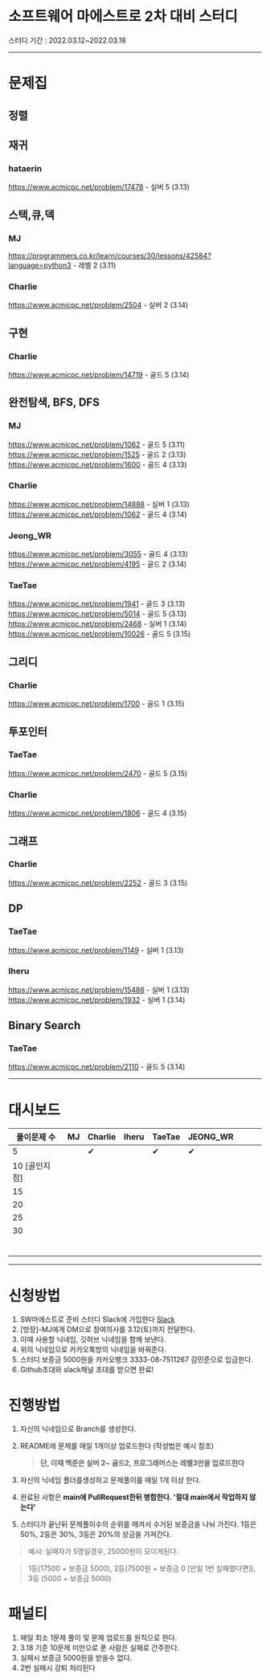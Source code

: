 # 소프트웨어 마에스트로 2차 대비 스터디

스터디 기간 : 2022.03.12~2022.03.18

---

# 문제집

## 정렬

## 재귀

### hataerin

https://www.acmicpc.net/problem/17478 - 실버 5 (3.13)

## 스택,큐,덱

### MJ

https://programmers.co.kr/learn/courses/30/lessons/42584?language=python3 - 레벨 2 (3.11)

### Charlie
https://www.acmicpc.net/problem/2504 - 실버 2 (3.14)

## 구현

### Charlie
https://www.acmicpc.net/problem/14719 - 골드 5 (3.14)

## 완전탐색, BFS, DFS

### MJ

https://www.acmicpc.net/problem/1062 - 골드 5 (3.11)
https://www.acmicpc.net/problem/1525 - 골드 2 (3.13)
https://www.acmicpc.net/problem/1600 - 골드 4 (3.13)

### Charlie

https://www.acmicpc.net/problem/14888 - 실버 1 (3.13)
https://www.acmicpc.net/problem/1062 - 골드 4 (3.14)

### Jeong_WR
https://www.acmicpc.net/problem/3055 - 골드 4 (3.13)
https://www.acmicpc.net/problem/4195 - 골드 2 (3.14)

### TaeTae

https://www.acmicpc.net/problem/1941 - 골드 3 (3.13)
https://www.acmicpc.net/problem/5014 - 골드 5 (3.13)
https://www.acmicpc.net/problem/2468 - 실버 1 (3.14)
https://www.acmicpc.net/problem/10026 - 골드 5 (3.15)

## 그리디

### Charlie
https://www.acmicpc.net/problem/1700 - 골드 1 (3.15)

## 투포인터

### TaeTae

https://www.acmicpc.net/problem/2470 - 골드 5 (3.15)

### Charlie
https://www.acmicpc.net/problem/1806 - 골드 4 (3.15)

## 그래프

### Charlie
https://www.acmicpc.net/problem/2252 - 골드 3 (3.15)

## DP

### TaeTae

https://www.acmicpc.net/problem/1149 - 실버 1 (3.13)

### Iheru

https://www.acmicpc.net/problem/15486 - 실버 1 (3.13)
https://www.acmicpc.net/problem/1932 - 실버 1 (3.14)

## Binary Search

### TaeTae

https://www.acmicpc.net/problem/2110 - 골드 5 (3.14)

---

# 대시보드

| 풀이문제 수   | MJ  | Charlie | Iheru | TaeTae | JEONG_WR |     |     |     |
| ------------- | --- | ------- | ----- | ------ | ------ | --- | --- | --- |
| 5             |     |   ✔      |       |    ✔   |  ✔   |     |     |     |
| 10 [골인지점] |     |         |       |        |     |     |     |     |
| 15            |     |         |       |        |     |     |     |     |
| 20            |     |         |       |        |     |     |     |     |
| 25            |     |         |       |        |     |     |     |     |
| 30            |     |         |       |        |     |     |     |     |
|               |     |         |       |        |     |     |     |     |
|               |     |         |       |        |     |     |     |     |
|               |     |         |       |        |     |     |     |     |
|               |     |         |       |        |     |     |     |     |
|               |     |         |       |        |     |     |     |     |
|               |     |         |       |        |     |     |     |     |

---

# 신청방법

1.  SW마에스트로 준비 스터디 Slack에 가입한다
    [Slack](https://join.slack.com/t/sw13hq/shared_invite/zt-141w0rypi-cn2PklTCUDGXLRHdOFKJZA)
2.  [방장]-MJ에게 DM으로 참여의사를 3.12(토)까지 전달한다.
3.  이때 사용할 닉네임, 깃허브 닉네임을 함께 보낸다.
4.  위의 닉네임으로 카카오톡방의 닉네임을 바꿔준다.
5.  스터디 보증금 5000원을 카카오뱅크 3333-08-7511267 김민준으로 입금한다.
6.  Github초대와 slack채널 초대를 받으면 완료!

# 진행방법

1.  자신의 닉네임으로 Branch를 생성한다.
2.  README에 문제를 매일 1개이상 업로드한다 (작성법은 예시 참조)
    
    > **단, 이때 백준은 실버 2~ 골드2, 프로그래머스는 레벨3만을 업로드한다**
3.  자신의 닉네임 폴더를생성하고 문제풀이를 매일 1개 이상 한다.
4.  완료된 사항은 **main에 PullRequest한뒤 병합한다. '절대 main에서 작업하지 않는다'**
5.  스터디가 끝난뒤 문제풀이수의 순위를 매겨서 수거된 보증금을 나눠 가진다. 1등은 50%, 2등은 30%, 3등은 20%의 상금을 가져간다.

> 예시: 실패자가 5명일경우, 25000원이 모이게된다.

> 1등(17500 + 보증금 5000), 2등(7500원 + 보증금 0 [만일 1번 실패했다면]), 3등 (5000 + 보증금 5000)

# 패널티

1.  매일 최소 1문제 풀이 및 문제 업로드를 원칙으로 한다.
2.  3.18 기준 10문제 미만으로 푼 사람은 실패로 간주한다.
3.  실패시 보증금 5000원을 받을수 없다.
4.  2번 실패시 강퇴 처리된다
